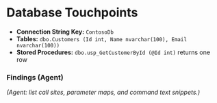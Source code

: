 # Database Touchpoints

- **Connection String Key:** `ContosoDb`
- **Tables:** `dbo.Customers (Id int, Name nvarchar(100), Email nvarchar(100))`
- **Stored Procedures:** `dbo.usp_GetCustomerById (@Id int)` returns one row

### Findings (Agent)
_(Agent: list call sites, parameter maps, and command text snippets.)_
